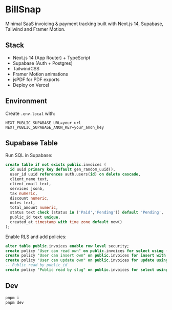 # BillSnap

Minimal SaaS invoicing & payment tracking built with Next.js 14, Supabase, Tailwind and Framer Motion.

## Stack
- Next.js 14 (App Router) + TypeScript
- Supabase (Auth + Postgres)
- TailwindCSS
- Framer Motion animations
- jsPDF for PDF exports
- Deploy on Vercel

## Environment
Create `.env.local` with:
```
NEXT_PUBLIC_SUPABASE_URL=your_url
NEXT_PUBLIC_SUPABASE_ANON_KEY=your_anon_key
```

## Supabase Table
Run SQL in Supabase:
```sql
create table if not exists public.invoices (
  id uuid primary key default gen_random_uuid(),
  user_id uuid references auth.users(id) on delete cascade,
  client_name text,
  client_email text,
  services jsonb,
  tax numeric,
  discount numeric,
  notes text,
  total_amount numeric,
  status text check (status in ('Paid','Pending')) default 'Pending',
  public_id text unique,
  created_at timestamp with time zone default now()
);
```
Enable RLS and add policies:
```sql
alter table public.invoices enable row level security;
create policy "User can read own" on public.invoices for select using (auth.uid() = user_id);
create policy "User can insert own" on public.invoices for insert with check (auth.uid() = user_id);
create policy "User can update own" on public.invoices for update using (auth.uid() = user_id);
-- Public read by public_id
create policy "Public read by slug" on public.invoices for select using (true);
```

## Dev
```bash
pnpm i
pnpm dev
```
